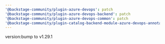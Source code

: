```yaml
---
'@backstage-community/plugin-azure-devops': patch
'@backstage-community/plugin-azure-devops-backend': patch
'@backstage-community/plugin-azure-devops-common': patch
'@backstage-community/plugin-catalog-backend-module-azure-devops-annotator-processor': patch
---
```


version:bump to v1.29.1
